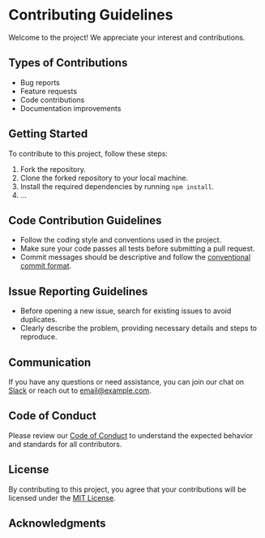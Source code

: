 # Contributing Guidelines

Welcome to the project! We appreciate your interest and contributions.

## Types of Contributions

- Bug reports
- Feature requests
- Code contributions
- Documentation improvements

## Getting Started

To contribute to this project, follow these steps:

1. Fork the repository.
2. Clone the forked repository to your local machine.
3. Install the required dependencies by running `npm install`.
4. ...

## Code Contribution Guidelines

- Follow the coding style and conventions used in the project.
- Make sure your code passes all tests before submitting a pull request.
- Commit messages should be descriptive and follow the [conventional commit format](https://www.conventionalcommits.org/en/v1.0.0/).

## Issue Reporting Guidelines

- Before opening a new issue, search for existing issues to avoid duplicates.
- Clearly describe the problem, providing necessary details and steps to reproduce.

## Communication

If you have any questions or need assistance, you can join our chat on [Slack](link-to-slack-channel) or reach out to [email@example.com](mailto:email@example.com).

## Code of Conduct

Please review our [Code of Conduct](link-to-code-of-conduct) to understand the expected behavior and standards for all contributors.

## License

By contributing to this project, you agree that your contributions will be licensed under the [MIT License](link-to-license).

## Acknowledgments